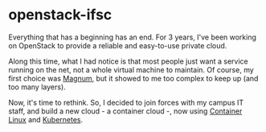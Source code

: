 openstack-ifsc
==============

Everything that has a beginning has an end. For 3 years, I've been working on OpenStack to provide a reliable and easy-to-use private cloud.

Along this time, what I had notice is that most people just want a service running on the net, not a whole virtual machine to maintain. Of course, my first choice was [Magnum](https://wiki.openstack.org/wiki/Magnum), but it showed to me too complex to keep up (and too many layers).

Now, it's time to rethink. So, I decided to join forces with my campus IT staff, and build a new cloud - a container cloud -, now using [Container Linux](https://github.com/ctic-sje-ifsc/coreos) and [Kubernetes](https://github.com/ctic-sje-ifsc/kubernetes).